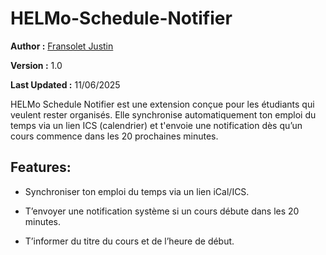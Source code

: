 # HELMo-Schedule-Notifier

**Author :** [Fransolet Justin](https://github.com/justinFransolet)

**Version :** 1.0

**Last Updated :** 11/06/2025

HELMo Schedule Notifier est une extension conçue pour les étudiants qui veulent rester organisés.
Elle synchronise automatiquement ton emploi du temps via un lien ICS (calendrier) et t'envoie une notification dès qu’un cours commence dans les 20 prochaines minutes.

## Features:

- Synchroniser ton emploi du temps via un lien iCal/ICS.

- T’envoyer une notification système si un cours débute dans les 20 minutes.

- T’informer du titre du cours et de l’heure de début.